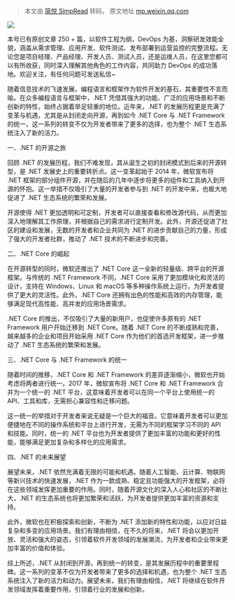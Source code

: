 > 本文由 [简悦 SimpRead](http://ksria.com/simpread/) 转码， 原文地址 [mp.weixin.qq.com](https://mp.weixin.qq.com/s/V1peiVavJqpgDLJKtmtqZg)

![](https://mmbiz.qpic.cn/sz_mmbiz_png/OP7dlec0M4FBpZVmm3CWMbAstfhrhlj206bm1bZLmcVIKZ6htcPsibDWnAXNs4GicxA6wFflM22iaZMUS8ASnN8AA/640?wx_fmt=png&from=appmsg)

本号已有原创文章 250 + 篇，以软件工程为纲，DevOps 为基，洞察研发效能全貌，涵盖从需求管理、应用开发、软件测试、发布部署到运营监控的完整流程。无论您是项目经理、产品经理、开发人员、测试人员，还是运维人员，在这里您都可以有所收获，同时深入理解其他角色的工作内容，共同助力 DevOps 的成功落地。欢迎关注，有任何问题可发送私信~

随着信息技术的飞速发展，编程语言和框架作为软件开发的基石，其重要性不言而喻。在众多编程语言与框架中，.NET 凭借其强大的功能、广泛的应用场景和不断创新的特性，始终占据着举足轻重的地位。近年来，.NET 的发展历程更是充满了变革与机遇，尤其是从封闭走向开源，再到如今 .NET Core 与 .NET Framework 的统一，这一系列的转变不仅为开发者带来了更多的选择，也为整个 .NET 生态系统注入了新的活力。

一、.NET 的开源之旅

回顾 .NET 的发展历程，我们不难发现，其从诞生之初的封闭模式到后来的开源转型，是 .NET 发展史上的重要转折点。这一变革起始于 2014 年，微软宣布将 .NET 框架的部分组件开源，并在随后的几年中逐步将更多的组件和工具纳入到开源的怀抱。这一举措不仅吸引了大量的开发者参与到 .NET 的开发中来，也极大地促进了 .NET 生态系统的繁荣和发展。

开源使得 .NET 更加透明和可定制，开发者可以直接查看和修改源代码，从而更加深入地理解其工作原理，并根据自己的需求进行定制开发。此外，开源还促进了社区的建设和发展，无数的开发者和企业共同为 .NET 的进步贡献自己的力量，形成了强大的开发者社群，推动了 .NET 技术的不断进步和完善。

二、.NET Core 的崛起

在开源转型的同时，微软还推出了 .NET Core 这一全新的轻量级、跨平台的开源框架。与传统的 .NET Framework 不同，.NET Core 采用了更加模块化和灵活的设计，支持在 Windows、Linux 和 macOS 等多种操作系统上运行，为开发者提供了更大的灵活性。此外，.NET Core 还拥有出色的性能和高效的内存管理，能够满足现代高性能、高并发的应用场景需求。

.NET Core 的推出，不仅吸引了大量的新用户，也促使许多原有的 .NET Framework 用户开始迁移到 .NET Core。随着 .NET Core 的不断成熟和完善，越来越多的企业和项目开始采用 .NET Core 作为他们的首选开发框架，进一步推动了 .NET 生态系统的繁荣和发展。

三、.NET Core 与 .NET Framework 的统一

随着时间的推移，.NET Core 和 .NET Framework 的差异逐渐缩小，微软也开始考虑将两者进行统一。2017 年，微软宣布将 .NET Core 和 .NET Framework 合并为一个统一的 .NET 平台，这意味着开发者可以在同一个平台上使用统一的 API、工具和库，无需担心兼容性和迁移问题。

这一统一的举措对于开发者来说无疑是一个巨大的福音。它意味着开发者可以更加便捷地在不同的操作系统和平台上进行开发，无需为不同的框架学习不同的 API 和技能。同时，统一的 .NET 平台也为开发者提供了更加丰富的功能和更好的性能，能够满足更加复杂和多样化的应用需求。

四、.NET 的未来展望

展望未来，.NET 依然充满着无限的可能和机遇。随着人工智能、云计算、物联网等新兴技术的快速发展，.NET 作为一款成熟、稳定且功能强大的开发框架，必将在这些领域发挥更加重要的作用。同时，随着开源文化的深入人心和社区的不断壮大，.NET 的生态系统也将更加繁荣和活跃，为开发者提供更加丰富的资源和支持。

此外，微软也在积极探索和创新，不断为 .NET 添加新的特性和功能，以应对日益复杂和多变的应用场景。我们有理由相信，在不久的将来，.NET 将会以更加开放、灵活和强大的姿态，引领着软件开发领域的发展潮流，为开发者和企业带来更加丰富的价值和体验。

综上所述，.NET 从封闭到开源，再到统一的转变，是其发展历程中的重要里程碑。这一系列的变革不仅为开发者带来了更多的选择和机遇，也为整个 .NET 生态系统注入了新的活力和动力。展望未来，我们有理由相信，.NET 将继续在软件开发领域发挥着重要作用，引领着行业的发展和创新。